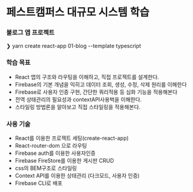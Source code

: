 # 페스트캠퍼스 대규모 시스템 학습

### 불로그 앱 프로젝트
❯ yarn create react-app 01-blog --template typescript
<h3>학습 목표</h3>
  <ul>
    <li>React 앱의 구조와 라우팅을 이해하고, 직접 프로젝트를 설계한다.</li>
    <li>Firebase의 기본 개념을 익히고 데이터 조회, 생성, 수정, 삭제 원리를 이해한다</li>
    <li>Firebase로 사용자 인증 구현, 간단한 쿼리적용 등 심화 기능을 적용해본다</li>
    <li>전역 상태관리의 필요성과 contextAPI사용벅을 이해한다.</li>
    <li>스타일링 방법론을 알아보고 직접 스타일링을 적용해본다.</li>
  </ul>

<h3>사용 기술</h3>
  <ul>
    <li>React를 이용한 프로젝트 세팅(create-react-app)</li>
    <li>React-router-dom 으로 라우팅</li>
    <li>Firebase auth를 이용한 사용자인증</li>
    <li>Firebase FireStore를 이용한 게시판 CRUD</li>
    <li>css의 BEM구조로 스타일링</li>
    <li>Context API를 이용한 상태관리 (다크모드, 사용자 인증)</li>
    <li>Firebase CLI로 배포</li>
  </ul>  